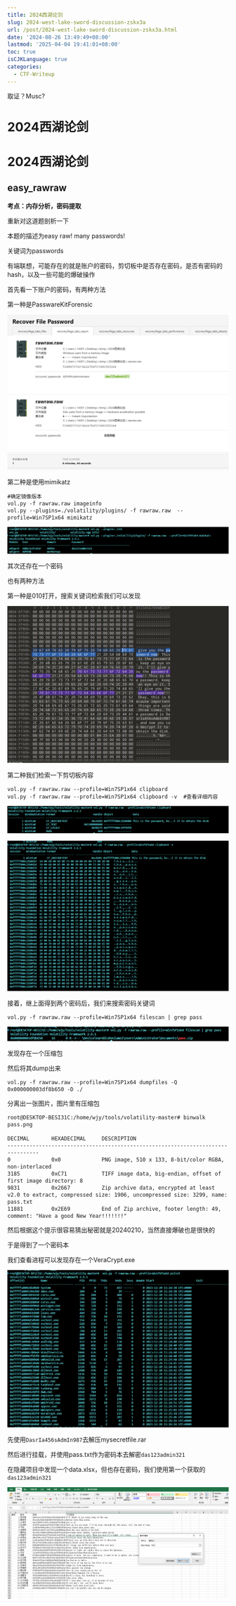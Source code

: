 ```yaml
---
title: 2024西湖论剑
slug: 2024-west-lake-sword-discussion-zskx3a
url: /post/2024-west-lake-sword-discussion-zskx3a.html
date: '2024-08-26 13:49:49+08:00'
lastmod: '2025-04-04 19:41:01+08:00'
toc: true
isCJKLanguage: true
categories:
  - CTF-Writeup
---
```

取证？Musc?
<!--more-->
# 2024西湖论剑

# 2024西湖论剑

## easy\_rawraw

**考点：内存分析，密码提取**

重新对这道题剖析一下

本题的描述为easy raw! many passwords!

关键词为passwords

有端联想，可能存在的就是账户的密码，剪切板中是否存在密码，是否有密码的hash，以及一些可能的爆破操作

首先看一下账户的密码，有两种方法

第一种是PasswareKitForensic

​![Zgcjdf7PslzYxia](https://raw.githubusercontent.com/Wh1teJ0ker/PicGo/main/Pic/net-img-Zgcjdf7PslzYxia-20240826135201-p5rrfxi.png)​

第二种是使用mimikatz

```shell
#确定镜像版本
vol.py -f rawraw.raw imageinfo
vol.py --plugins=./volatility/plugins/ -f rawraw.raw  --profile=Win7SP1x64 mimikatz
```

​![bMwQquC2hcr5iax](https://raw.githubusercontent.com/Wh1teJ0ker/PicGo/main/Pic/net-img-bMwQquC2hcr5iax-20240826135201-5c5x2ww.png)​

其次还存在一个密码

也有两种方法

第一种是010打开，搜索关键词检索我们可以发现

​![aCFMNyxAcOGQep7](https://raw.githubusercontent.com/Wh1teJ0ker/PicGo/main/Pic/net-img-aCFMNyxAcOGQep7-20240826135201-gh381a1.png)​

第二种我们检索一下剪切板内容

```shell
vol.py -f rawraw.raw --profile=Win7SP1x64 clipboard
vol.py -f rawraw.raw --profile=Win7SP1x64 clipboard -v  #查看详细内容
```

​![FdwmvIgG2kbYhio](https://raw.githubusercontent.com/Wh1teJ0ker/PicGo/main/Pic/net-img-FdwmvIgG2kbYhio-20240826135202-yhtoqzg.png)​

​![MJdNU1CocaFPOxS](https://raw.githubusercontent.com/Wh1teJ0ker/PicGo/main/Pic/net-img-MJdNU1CocaFPOxS-20240826135203-oo2a2uc.png)​

接着，继上面得到两个密码后，我们来搜索密码关键词

```shell
vol.py -f rawraw.raw --profile=Win7SP1x64 filescan | grep pass
```

​![TY7WsbnJz6Lli1C](https://raw.githubusercontent.com/Wh1teJ0ker/PicGo/main/Pic/net-img-TY7WsbnJz6Lli1C-20240826135203-hqlcfwh.png)​

发现存在一个压缩包

然后将其dump出来

```shell
vol.py -f rawraw.raw --profile=Win7SP1x64 dumpfiles -Q 0x000000003df8b650 -D ./
```

分离出一张图片，图片里有压缩包

```shell
root@DESKTOP-BESI31C:/home/wjy/tools/volatility-master# binwalk pass.png 

DECIMAL       HEXADECIMAL     DESCRIPTION
--------------------------------------------------------------------------------
0             0x0             PNG image, 510 x 133, 8-bit/color RGBA, non-interlaced
3185          0xC71           TIFF image data, big-endian, offset of first image directory: 8
9831          0x2667          Zip archive data, encrypted at least v2.0 to extract, compressed size: 1906, uncompressed size: 3299, name: pass.txt
11881         0x2E69          End of Zip archive, footer length: 49, comment: "Have a good New Year!!!!!!!"
```

然后根据这个提示很容易猜出秘密就是20240210，当然直接爆破也是很快的

于是得到了一个密码本

我们查看进程可以发现存在一个VeraCrypt.exe

​![5XBzJ2vFIbu73ZD](https://raw.githubusercontent.com/Wh1teJ0ker/PicGo/main/Pic/net-img-5XBzJ2vFIbu73ZD-20240826135204-089nc2n.png)​

先使用`DasrIa456sAdmIn987`​去解压mysecretfile.rar

然后进行挂载，并使用pass.txt作为密码本去解密`das123admin321`​

在隐藏项目中发现一个data.xlsx，但也存在密码，我们使用第一个获取的`das123admin321`​

​![tfXjoNUalyiwS64](https://raw.githubusercontent.com/Wh1teJ0ker/PicGo/main/Pic/net-img-tfXjoNUalyiwS64-20240826135204-m53w6e5.png)​

‍
